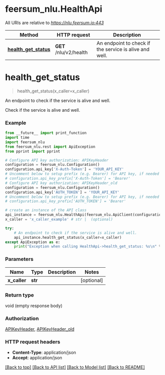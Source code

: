 # feersum_nlu.HealthApi

All URIs are relative to *https://nlu.feersum.io:443*

Method | HTTP request | Description
------------- | ------------- | -------------
[**health_get_status**](HealthApi.md#health_get_status) | **GET** /nlu/v2/health | An endpoint to check if the service is alive and well.


# **health_get_status**
> health_get_status(x_caller=x_caller)

An endpoint to check if the service is alive and well.

Check if the service is alive and well.

### Example
```python
from __future__ import print_function
import time
import feersum_nlu
from feersum_nlu.rest import ApiException
from pprint import pprint

# Configure API key authorization: APIKeyHeader
configuration = feersum_nlu.Configuration()
configuration.api_key['X-Auth-Token'] = 'YOUR_API_KEY'
# Uncomment below to setup prefix (e.g. Bearer) for API key, if needed
# configuration.api_key_prefix['X-Auth-Token'] = 'Bearer'
# Configure API key authorization: APIKeyHeader_old
configuration = feersum_nlu.Configuration()
configuration.api_key['AUTH_TOKEN'] = 'YOUR_API_KEY'
# Uncomment below to setup prefix (e.g. Bearer) for API key, if needed
# configuration.api_key_prefix['AUTH_TOKEN'] = 'Bearer'

# create an instance of the API class
api_instance = feersum_nlu.HealthApi(feersum_nlu.ApiClient(configuration))
x_caller = 'x_caller_example' # str |  (optional)

try:
    # An endpoint to check if the service is alive and well.
    api_instance.health_get_status(x_caller=x_caller)
except ApiException as e:
    print("Exception when calling HealthApi->health_get_status: %s\n" % e)
```

### Parameters

Name | Type | Description  | Notes
------------- | ------------- | ------------- | -------------
 **x_caller** | **str**|  | [optional] 

### Return type

void (empty response body)

### Authorization

[APIKeyHeader](../README.md#APIKeyHeader), [APIKeyHeader_old](../README.md#APIKeyHeader_old)

### HTTP request headers

 - **Content-Type**: application/json
 - **Accept**: application/json

[[Back to top]](#) [[Back to API list]](../README.md#documentation-for-api-endpoints) [[Back to Model list]](../README.md#documentation-for-models) [[Back to README]](../README.md)

